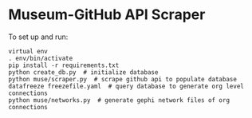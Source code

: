 # Museum-GitHub API Scraper

To set up and run:

	virtual env
	. env/bin/activate
	pip install -r requirements.txt
	python create_db.py  # initialize database
	python muse/scraper.py  # scrape github api to populate database
	datafreeze freezefile.yaml  # query database to generate org level connections
	python muse/networks.py  # generate gephi network files of org connections

